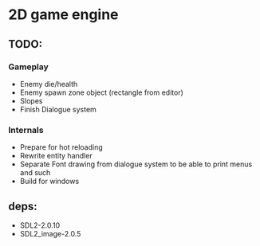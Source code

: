 # 2D game engine

## TODO:

### Gameplay

- Enemy die/health
- Enemy spawn zone object (rectangle from editor)
- Slopes
- Finish Dialogue system

### Internals

- Prepare for hot reloading
- Rewrite entity handler
- Separate Font drawing from dialogue system to be able to print menus and such
- Build for windows

## deps:
- SDL2-2.0.10
- SDL2_image-2.0.5
